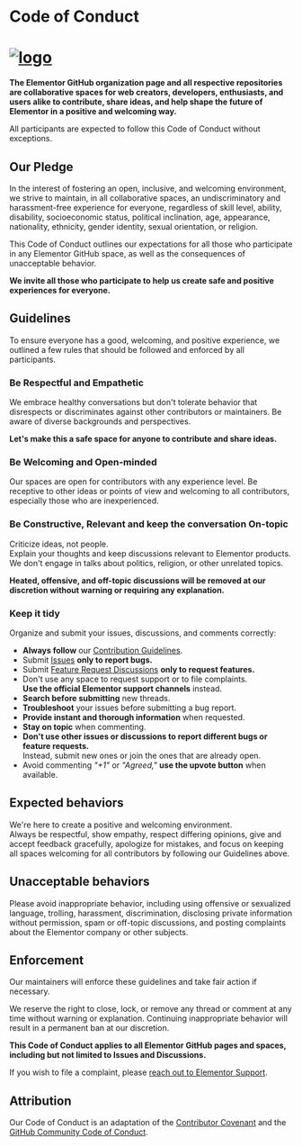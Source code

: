 # Code of Conduct

# <a href="https://elementor.com/?utm_source=github-repo&utm_medium=link&utm_campaign=code-of-conduct">![logo](https://user-images.githubusercontent.com/1778512/191041718-728d179e-07cb-4cb4-953a-6c294ee8c4db.png)</a>

**The Elementor GitHub organization page and all respective repositories are collaborative spaces for web creators, developers, enthusiasts, and users alike to contribute, share ideas, and help shape the future of Elementor in a positive and welcoming way.**

All participants are expected to follow this Code of Conduct without exceptions.

## Our Pledge

In the interest of fostering an open, inclusive, and welcoming environment, we strive to maintain, in all collaborative spaces, an undiscriminatory and harassment-free experience for everyone, regardless of skill level, ability, disability, socioeconomic status, political inclination, age, appearance, nationality, ethnicity, gender identity, sexual orientation, or religion.

This Code of Conduct outlines our expectations for all those who participate in any Elementor GitHub space, as well as the consequences of unacceptable behavior.

**We invite all those who participate to help us create safe and positive experiences for everyone.**

## Guidelines

To ensure everyone has a good, welcoming, and positive experience, we outlined a few rules that should be followed and enforced by all participants.

### Be Respectful and Empathetic

We embrace healthy conversations but don't tolerate behavior that disrespects or discriminates against other contributors or maintainers. Be aware of diverse backgrounds and perspectives.

**Let's make this a safe space for anyone to contribute and share ideas.**

### Be Welcoming and Open-minded

Our spaces are open for contributors with any experience level. Be receptive to other ideas or points of view and welcoming to all contributors, especially those who are inexperienced.

### Be Constructive, Relevant and keep the conversation On-topic

Criticize ideas, not people.
<br>Explain your thoughts and keep discussions relevant to Elementor products. We don't engage in talks about politics, religion, or other unrelated topics.

**Heated, offensive, and off-topic discussions will be removed at our discretion without warning or requiring any explanation.**

### Keep it tidy

Organize and submit your issues, discussions, and comments correctly:

-   **Always follow** our [Contribution Guidelines](https://elemn.to/gh-contributing).
-   Submit [Issues](https://elemn.to/gh-issues) **only to report bugs.**
-   Submit [Feature Request Discussions](https://elemn.to/gh-feature-requests) **only to request features.**
-   Don't use any space to request support or to file complaints. <br>**Use the official Elementor support channels** instead.
-   **Search before submitting** new threads.
-   **Troubleshoot** your issues before submitting a bug report.
-   **Provide instant and thorough information** when requested.
-   **Stay on topic** when commenting.
-   **Don't use other issues or discussions to report different bugs or feature requests.** <br>Instead, submit new ones or join the ones that are already open.
-   Avoid commenting _"+1"_ or _"Agreed,"_ **use the upvote button** when available.

## Expected behaviors

We're here to create a positive and welcoming environment.
<br>Always be respectful, show empathy, respect differing opinions, give and accept feedback gracefully, apologize for mistakes, and focus on keeping all spaces welcoming for all contributors by following our Guidelines above.

## Unacceptable behaviors

Please avoid inappropriate behavior, including using offensive or sexualized language, trolling, harassment, discrimination, disclosing private information without permission, spam or off-topic discussions, and posting complaints about the Elementor company or other subjects.

## Enforcement

Our maintainers will enforce these guidelines and take fair action if necessary.

We reserve the right to close, lock, or remove any thread or comment at any time without warning or explanation. Continuing inappropriate behavior will result in a permanent ban at our discretion.

**This Code of Conduct applies to all Elementor GitHub pages and spaces, including but not limited to Issues and Discussions.**

If you wish to file a complaint, please [reach out to Elementor Support](https://elemn.to/contact).

## Attribution

Our Code of Conduct is an adaptation of the [Contributor Covenant](https://www.contributor-covenant.org/) and the [GitHub Community Code of Conduct](https://docs.github.com/en/site-policy/github-terms/github-community-code-of-conduct).
